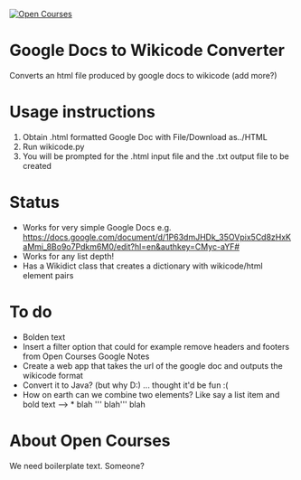 [![Open Courses](http://www.wikinotes.ca/header.png)](http://www.wikinotes.ca)

Google Docs to Wikicode Converter
=================================

Converts an html file produced by google docs to wikicode (add more?)

Usage instructions
==================

1.  Obtain .html formatted Google Doc with File/Download as../HTML
2.  Run wikicode.py
3.  You will be prompted for the .html input file and the .txt output file to be created

Status
======
*   Works for very simple Google Docs e.g. https://docs.google.com/document/d/1P63dmJHDk_35OVpix5Cd8zHxKaMmi_8Bo9o7Pdkm6M0/edit?hl=en&authkey=CMyc-aYF#
*   Works for any list depth! 
*   Has a Wikidict class that creates a dictionary with wikicode/html element pairs

To do
=====
*   Bolden text
*   Insert a filter option that could for example remove headers and footers from Open Courses Google Notes
*   Create a web app that takes the url of the google doc and outputs the wikicode format
*   Convert it to Java? (but why D:) ... thought it'd be fun :(
*   How on earth can we combine two elements? Like say a list item and bold text --> * blah ''' blah''' blah

About Open Courses
==================

We need boilerplate text. Someone?
